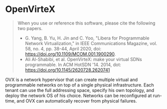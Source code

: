 OpenVirteX
==========


> When you use or reference this software, please cite the following two papers.
>  - G. Yang, B. Yu, H. Jin and C. Yoo, "Libera for Programmable Network Virtualization," in IEEE Communications Magazine, vol. 58, no. 4, pp. 38-44, April 2020, doi: https://doi.org/10.1109/MCOM.001.1900290.
>  - Ali Al-Shabibi,  et al. OpenVirteX: make your virtual SDNs programmable. In ACM HotSDN '14. 2014, dot: https://doi.org/10.1145/2620728.2620741

OVX is a network hypervisor that can create multiple virtual and programmable networks on top of a single physical infrastructure. Each tenant can use the full addressing space, specify his own topology, and deploy the network OS of his choice. Networks can be reconfigured at run-time, and OVX can automatically recover from physical failures.
